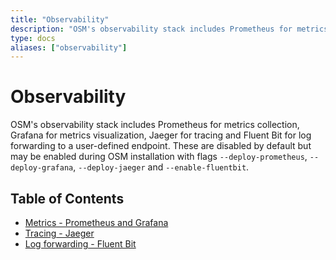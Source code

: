 ```yaml
---
title: "Observability"
description: "OSM's observability stack includes Prometheus for metrics collection, Grafana for metrics visualization, Jaeger for tracing and Fluent Bit for log forwarding."
type: docs
aliases: ["observability"]
---
```


# Observability

OSM's observability stack includes Prometheus for metrics collection, Grafana for metrics visualization, Jaeger for tracing and Fluent Bit for log forwarding to a user-defined endpoint. These are disabled by default but may be enabled during OSM installation with flags `--deploy-prometheus`, `--deploy-grafana`, `--deploy-jaeger` and `--enable-fluentbit`.

## Table of Contents
- [Metrics - Prometheus and Grafana](../../tasks_usage/metrics.md)
- [Tracing - Jaeger](./tracing.md)
- [Log forwarding - Fluent Bit](../../tasks_usage/logs.md)
